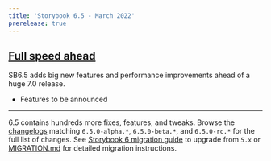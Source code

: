 ```yaml
---
title: 'Storybook 6.5 - March 2022'
prerelease: true
---
```


## [Full speed ahead](https://github.com/storybookjs/storybook/issues/16797)

SB6.5 adds big new features and performance improvements ahead of a huge 7.0 release.

- Features to be announced

---

6.5 contains hundreds more fixes, features, and tweaks. Browse the [changelogs](https://github.com/storybookjs/storybook/blob/next/CHANGELOG.md) matching `6.5.0-alpha.*`, `6.5.0-beta.*`, and `6.5.0-rc.*` for the full list of changes. See [Storybook 6 migration guide](https://storybook.js.org/blog/storybook-6-migration-guide/) to upgrade from `5.x` or [MIGRATION.md](https://github.com/storybookjs/storybook/blob/next/MIGRATION.md) for detailed migration instructions.
